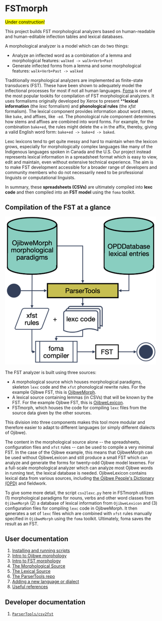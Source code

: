 # FSTmorph
<mark>Under construction!</mark>

This project builds FST morphological analyzers based on human-readable and human-editable inflection tables and lexical databases. 

A morphological analyzer is a model which can do two things:

* Analyze an inflected word as a combination of a lemma and morphological features: `walked -> walk+Verb+Past`
* Generate inflected forms from a lemma and some morphological features: `walk+Verb+Past -> walked`

Traditionally morphological analyzers are implemented as finite-state transducers (FST). These have been shown to adequately model the inflectional processes for most if not all human languages. [Foma](https://fomafst.github.io) is one of the most popular tookits for compilation of FST morphological analyzers. It uses formalisms originally developed by Xerox to present ****lexical information** (the *lexc* formalism) and **phonological rules** (the *xfst* formalism). The lexical component provides information about word stems, like `bake`, and affixes, like `-ed`. The phonological rule component determines how stems and affixes are combined into word forms. For example, for the combination `bake+ed`, the rules might delete the `e` in the affix, thereby, giving a valid English word form: `bake+ed -> bake+d -> baked`.

Lexc lexicons tend to get quite messy and hard to maintain when the lexicon grows, especially for morphologically complex languages like many of the Indigenous languages spoken in Canada and the U.S. Our project instead represents lexical information in a spreadsheet format which is easy to view, edit and maintain, even without extensive technical experience. The aim is to make FST development accessible for a broader range of developers and community members who do not necessarily need to be professional linguists or computational linguists. 

In summary, these **spreadsheets (CSVs)** are ultimately compiled into **lexc code** and then compiled into an **FST model** using the `foma` toolkit.  

## Compilation of the FST at a glance

<img src="img/flow_chart.png" width="500"/>

The FST analyzer is built using three sources:

* A morphological source which houses morphological paradigms, skeleton `lexc` code and the `xfst` phonological rewrite rules.  For the example Ojibwe FST, this is [OjibweMorph](https://github.com/ELF-Lab/OjibweMorph).
* A lexical source containing lemmas (in CSVs) that will be known by the FST.  For the example Ojibwe FST, this is [OjibweLexicon](https://github.com/ELF-Lab/OjibweLexicon).
* FSTmorph, which houses the code for compiling `lexc` files from the source data given by the other sources.

This division into three components makes this tool more modular and therefore easier to adapt to different languages (or simply different dialects of Ojibwe).  

The content in the morphological source alone -- the spreadsheets, configuration files and `xfst` rules -- can be used to compile a very minimal FST.  In the case of the Ojibwe example, this means that OjibweMorph can be used without OjibweLexicon and still produce a small FST which can analyze and generate the forms for twenty-odd Ojibwe model lexemes. For a full-scale morphological analyzer which can analyze most Ojibwe words in running text, the lexical database is needed.  OjibweLexicon contains lexical data from various sources, including [the Ojibwe People's Dictionary (OPD)](https://github.com/ELF-Lab/OjibweMorph) and fieldwork.

To give some more detail, the script `csv2lexc.py` here in FSTmorph utilizes (1) morphological paradigms for nouns, verbs and other word classes from `OjibweMorph` (2) a database of lexical information from `OjibweLexicon` and (3) configuration files for compiling `lexc` code in OjibweMorph. It then generates a set of `lexc` files which are combined with `xfst` rules manually specified in `OjibweMorph` using the `foma` toolkit. Ultimately, foma saves the result as an FST.

## User documentation

1. [Installing and running scripts](howto.md) 
2. [Intro to Ojibwe morphology](morphology.md) 
3. [Intro to FST morphology](fst.md)
4. [The Morphological Source](morphological_source.md)
5. [The Lexical Source](lexical_source.md)
6. [The ParserTools repo](parsertools.md)
7. [Adding a new language or dialect](addlanguage.md)
8. [Useful references](references.md)

## Developer documentation

1. [`ParserTools/csv2fst`](https://htmlpreview.github.io/?https://github.com/ELF-Lab/ParserTools/blob/master/csv2fst/docs/csv2fst_html_docs/index.html)

